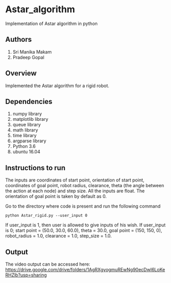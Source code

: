 # Astar_algorithm

Implementation of Astar algorithm in python

## Authors

 1. Sri Manika Makam
 2. Pradeep Gopal

## Overview

 Implemented the Astar algorithm for a rigid robot.

## Dependencies

 1. numpy library
 2. matplotlib library
 3. queue library
 4. math library
 5. time library
 6. argparse library
 7. Python 3.6
 8. ubuntu 16.04
 
## Instructions to run

The inputs are coordinates of start point, orientation of start point, coordinates of goal point, robot radius, clearance, theta (the angle between the action at each node) and step size. All the inputs are float. The orientation of goal point is taken by default as 0.

Go to the directory where code is present and run the following command

```
python Astar_rigid.py --user_input 0
```
If user_input is 1, then user is allowed to give inputs of his wish. If user_input is 0; start point = (50.0, 30.0, 60.0), theta = 30.0, goal point = (150, 150, 0), robot_radius = 1.0, clearance = 1.0, step_size = 1.0. 

## Output

The video output can be accessed here:
https://drive.google.com/drive/folders/1AgRXgyogmuREwNg90ecDwI6LoKeRHZlb?usp=sharing

